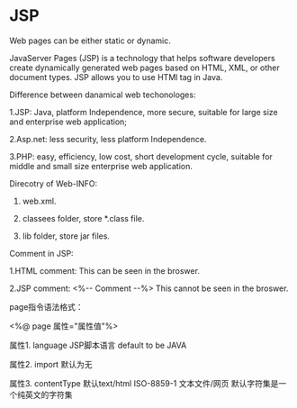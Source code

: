 # JSP

Web pages can be either static or dynamic. 

JavaServer Pages (JSP) is a technology that helps software developers create dynamically generated web pages based on HTML, XML, or other document types. JSP allows you to use HTMl tag in Java.

Difference between danamical web techonologes:

1.JSP: Java, platform Independence, more secure, suitable for large size and enterprise web application;

2.Asp.net: less security, less platform Independence.

3.PHP:  easy, efficiency, low cost, short development cycle, suitable for middle and small size enterprise web application.

Direcotry of Web-INFO:

1. web.xml.

2. classees folder, store *.class file.

3. lib folder, store jar files.

 Comment in JSP:
 
 1.HTML comment: <!-- Write your comments here --> This can be seen in the broswer.
 
 2.JSP comment: <%-- Comment --%> This cannot be seen in the broswer.
 
page指令语法格式：

<%@ page 属性="属性值"%>

属性1. language JSP脚本语言 default to be JAVA

属性2. import 默认为无 

属性3. contentType 默认text/html ISO-8859-1 文本文件/网页 默认字符集是一个纯英文的字符集

